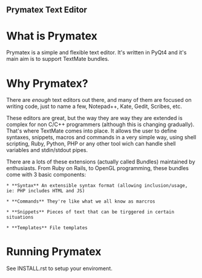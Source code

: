 Prymatex Text Editor
--------------------

What is Prymatex
================

Prymatex is a simple and flexible text editor. It's written in PyQt4 and
it's main aim is to support TextMate bundles.

Why Prymatex?
=============

There are *enough* text editors out there, and many of them are
focused on writing code, just to name a few, Notepad++, Kate, Gedit,
Scribes, etc.

These editors are great, but the way they are way they are extended is
complex for non C/C++ programmers (although this is changing gradually).
That's where TextMate comes into place. It allows the user to define syntaxes, 
snippets, macros and commands in a very simple way, using 
shell scripting, Ruby, Python, PHP or any other tool wich can handle
shell variables and stdin/stdout pipes.

There are a lots of these extensions (actually called Bundles) maintained by
enthusiasts. From Ruby on Rails, to OpenGL programming, these bundles come
with 3 basic components:

    * **Syntax** An extensible syntax format (allowing inclusion/usage, ie: PHP includes HTML and JS)

    * **Commands** They're like what we all know as marcros

    * **Snippets** Pieces of text that can be tirggered in certain situations

    * **Templates** File templates
    

Running Prymatex
================

See INSTALL.rst to setup your enviroment.